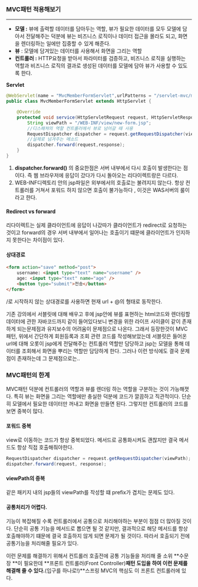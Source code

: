 ### **MVC패턴 적용해보기**

------

- **모델 :**  뷰에 출력할 데이터를 담아두는 역할, 뷰가 필요한 데이터를 모두 모델에 담아서 전달해주는 덕분에 뷰는 비즈니스 로직이나 데이터 접근을 몰라도 되고, 화면을 렌더링하는 일에만 집중할 수 있게 해준다.
- **뷰** :  모델에 담겨있는 데이터를 사용해서 화면을 그리는 역할
- **컨트롤러 :** HTTP요청을 받아서 파라미터를 검증하고, 비즈니스 로직을 실행하는 역할과 비즈니스 로직의 결과로 생성된 데이터를 모델에 담아 뷰가 사용할 수 있도록 한다.



**Servlet**

```java
@WebServlet(name = "MvcMemberFormServlet",urlPatterns = "/servlet-mvc/members/new-form")
public class MvcMemberFormServlet extends HttpServlet {

    @Override
    protected void service(HttpServletRequest request, HttpServletResponse response) throws ServletException, IOException {
        String viewPath = "/WEB-INF/view/new-form.jsp";
        //디스패쳐의 역할 컨트롤러에서 뷰로 넘어갈 때 사용
        RequestDispatcher dispatcher = request.getRequestDispatcher(viewPath);
        //실제로 넘겨주는 메소드
        dispatcher.forward(request,response);
    }
}
```

1. **dispatcher.forward()** 의 중요한점은 서버 내부에서 다시 호출이 발생한다는 점이다. 즉 웹 브라우저에 응답이 갔다가 다시 돌아오는 리다이렉트랑은 다르다.
2. WEB-INF디렉토리 안의 jsp파일은 외부에서의 호출로는 불려지지 않는다. 항상 컨트롤러를 거쳐서 포워드 하지 않으면 호출이 불가능하다 , 이것은 WAS서버의 룰이라고 한다.



#### **Redirect vs forward**

리다이렉트는 실제 클라이언트에 응답이 나갔따가 클라이언트가 redirect로 요청하는 것이고 forward의 경우 서버 내부에서 일어나는 호출이기 떄문에 클라이언트가 인지하지 못한다는 차이점이 있다.

#### **상대경로**

```html
<form action="save" method="post">
    username: <input type="text" name="username" />
    age: <input type="text" name="age" />
    <button type="submit">전송</button>
</form>
```

/로 시작하지 않는 상대경로를 사용하면 현재 url + @의 형태로 동작한다.

기존 강의에서 서블릿에 대해 배우고 후에 jsp안에 뷰를 표현하는 html코드와 렌더링할 데이터에 관한 자바코드까지 같이 들어있다보니 변경을 위한 라이프 사이클이 같이 존재하게 되는문제점과 유지보수의 어려움이 문제점으로 나온다. 그래서 등장한것이 MVC패턴, 위에서 간단하게 회원등록과 조회 관련 코드를 작성해보았는데 서블릿은 들어온 url에 대해 오롯이 jsp에게 전달해주는 컨트롤러 역할만 담당하고 jsp는 모델을 통해 데이터를 조회해서 화면을 뿌리는 역할만 담당하게 한다. 그러나 이런 방식에도 결국 문제점이 존재하는데 그 문제점으로는..



### **MVC패턴의 한계**

MVC패턴 덕분에 컨트롤러의 역할과 뷰를 렌더링 하는 역할을 구분하는 것이 가능해졋다. 특히 뷰는 화면을 그리는 역할에만 충실한 덕분에 코드가 깔끔하고 직관적이다. 단순히 모델에서 필요한 데이터만 꺼내고 화면을 만들면 된다.
그렇지만 컨트롤러의 코드를 보면 중복이 많다.

#### **포워드 중복**

view로 이동하는 코드가 항상 중복되었다. 메서드로 공통화시켜도 괜찮지만 결국 메서드도 항상 직접 호출해줘야한다.

```java
RequestDispatcher dispatcher = request.getRequestDispatcher(viewPath);
dispatcher.forward(request, response);
```

#### **viewPath의 중복**

같은 패키지 내의 jsp들의 viewPath를 작성할 떄 prefix가 겹치는 문제도 있다.

#### **공통처리가 어렵다.**

기능이 복잡해질 수록 컨트롤러에서 공통으로 처리해야하는 부분이 점점 더 많아질 것이다. 단순히 공통 기능을 메서드로 뽑으면 될 것 같지만, 결과적으로 해당 메서드를 항상 호출해야하기 떄문에 결국 호출하지 않게 되면 문제가 될 것이다. 따라서 호출되기 전에 공통기능을 처리해줄 필요가 있다.

이런 문제를 해결하기 위해서 컨트롤러 호출전에 공통 기능들을 처리해 줄 소위 **수문장 **이 필요한데 **프론트 컨트롤러(Front Controller)**패턴 도입을 하여 이런 문제를 해결해 줄 수 있다.**(입구를 하나로!)**스프링 MVC의 핵심도 이 프론트 컨트롤러에 있다.
